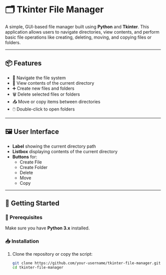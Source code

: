 # 🗂️ Tkinter File Manager

A simple, GUI-based file manager built using **Python** and **Tkinter**. This application allows users to navigate directories, view contents, and perform basic file operations like creating, deleting, moving, and copying files or folders.

---

## 📦 Features

- 📁 Navigate the file system
- 📄 View contents of the current directory
- ➕ Create new files and folders
- 🗑️ Delete selected files or folders
- 📤 Move or copy items between directories
- 🖱️ Double-click to open folders

---

## 🖼️ User Interface

- **Label** showing the current directory path
- **Listbox** displaying contents of the current directory
- **Buttons** for:
  - Create File
  - Create Folder
  - Delete
  - Move
  - Copy

---

## 🚀 Getting Started

### 🔧 Prerequisites

Make sure you have **Python 3.x** installed.

### 📥 Installation

1. Clone the repository or copy the script:
   ```bash
   git clone https://github.com/your-username/tkinter-file-manager.git
   cd tkinter-file-manager
